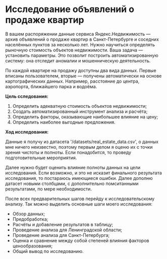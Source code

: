 # Исследование объявлений о продаже квартир

В вашем распоряжении данные сервиса Яндекс.Недвижимость — архив объявлений о продаже квартир в Санкт-Петербурге и соседних населённых пунктов за несколько лет. Нужно научиться определять рыночную стоимость объектов недвижимости. Ваша задача — установить параметры. Это позволит построить автоматизированную систему: она отследит аномалии и мошенническую деятельность.

По каждой квартире на продажу доступны два вида данных. Первые вписаны пользователем, вторые — получены автоматически на основе картографических данных. Например, расстояние до центра, аэропорта, ближайшего парка и водоёма.

**Цель сследования:**

1. Определить адекватную стоимость объектов недвижимости;
2. Создать автоматизированный инструмент анализа и расчёта;
3. Определить факторы, оказывающие наибольшее влияние на цену;
4. Определить наиболее выгодные предложения.

**Ход исследования:**

Данные я получу из датасета '/datasets/real_estate_data.csv', о данных мне ничего неизвестно, поэтому первым делом я оценю их с точки зрения чистоты и полноты. Если понадобится, то проведу подготовительные мероприятия.

Далее нужно будет оценить влияние полноты данных на цели исследования. Если возможно, и это не исказит финального результата исследования, то постараюсь имеющиеся ошибки. Далее дополню датасет новыми столбцами, с дополнительно помситанными результатами, по мере необходимости.

После всех предварительных шагов перейду к исследовательскому анализу.
Так можно выделить основные шаги моего исследования:
  
  * Обзор данных;
  * Предобработка;
  * Расчёты и добавление результатов в таблицу;
  * Проведение анализа для Ленинградской области;
  * Проведение анализа для Санкт-Петербурга;
  * Оценка и сравнение между собой степеней влияния факторов ценообразования;
  * Общий вывод по исследованию.

